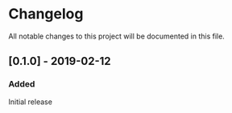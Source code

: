 # Changelog
All notable changes to this project will be documented in this file.


## [0.1.0] - 2019-02-12
### Added
Initial release

